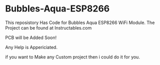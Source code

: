 # Bubbles-Aqua-ESP8266
This reposistory Has Code for Bubbles Aqua ESP8266 WiFi Module. The Project can be found at Instructables.com

PCB will be Added Soon! 

Any Help is Appericiated. 

if you want to Make any Custom project then i could do it for you.
